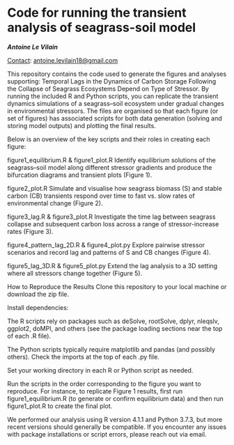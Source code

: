 Code for running the transient analysis of seagrass-soil model
==============

***Antoine Le Vilain***

<ins>Contact</ins>: antoine.levilain18@gmail.com

This repository contains the code used to generate the figures and analyses supporting: Temporal Lags in the Dynamics of Carbon Storage Following the Collapse of Seagrass Ecosystems Depend on Type of Stressor. By running the included R and Python scripts, you can replicate the transient dynamics simulations of a seagrass–soil ecosystem under gradual changes in environmental stressors. The files are organised so that each figure (or set of figures) has associated scripts for both data generation (solving and storing model outputs) and plotting the final results.

Below is an overview of the key scripts and their roles in creating each figure:

figure1_equilibrium.R & figure1_plot.R
Identify equilibrium solutions of the seagrass–soil model along different stressor gradients and produce the bifurcation diagrams and transient plots (Figure 1).

figure2_plot.R
Simulate and visualise how seagrass biomass (S) and stable carbon (CB) transients respond over time to fast vs. slow rates of environmental change (Figure 2).

figure3_lag.R & figure3_plot.R
Investigate the time lag between seagrass collapse and subsequent carbon loss across a range of stressor-increase rates (Figure 3).

figure4_pattern_lag_2D.R & figure4_plot.py
Explore pairwise stressor scenarios and record lag and patterns of S and CB changes (Figure 4).

figure5_lag_3D.R & figure5_plot.py
Extend the lag analysis to a 3D setting where all stressors change together (Figure 5).

How to Reproduce the Results
Clone this repository to your local machine or download the zip file.

Install dependencies:

The R scripts rely on packages such as deSolve, rootSolve, dplyr, nleqslv, ggplot2, doMPI, and others (see the package loading sections near the top of each .R file).

The Python scripts typically require matplotlib and pandas (and possibly others). Check the imports at the top of each .py file.

Set your working directory in each R or Python script as needed.

Run the scripts in the order corresponding to the figure you want to reproduce. For instance, to replicate Figure 1 results, first run figure1_equilibrium.R (to generate or confirm equilibrium data) and then run figure1_plot.R to create the final plot.

We performed our analysis using R version 4.1.1 and Python 3.7.3, but more recent versions should generally be compatible. If you encounter any issues with package installations or script errors, please reach out via email.
